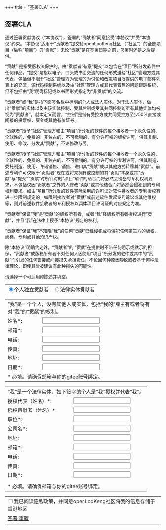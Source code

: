 +++
title = "签署CLA"
+++
## 签署CLA

通过签署贡献协议（“本协议”），签署的“贡献者”同意接受“本协议”并受“本协议”约束。“本协议”适用于“贡献者”提交给openLooKeng社区 （“社区”）的全部项目（后称“项目”）的“贡献”，无论“贡献”是在签署日期之前，签署时还是之后提供。  

“贡献” 是指受版权法保护的，由“贡献者”有意“提交”以包含在“项目”所分发软件中任何作品。“提交”是指以电子，口头或书面交流的任何形式送给“社区”管理方或其代表，包括但不限于“社区”管理方为管理的为讨论和改进项目所提供的电子邮件列表上的交流，源代码控制系统以及由“社区”管理方或其代表管理的问题跟踪系统，但不包括由“我”明确标记或以书面形式指定为“非贡献”的交流。  

“贡献者”或“我”是指下面签名栏中标明的个人或法人实体。对于法人实体，做出“贡献”的实体以及由该实体控制、受其控制或受其共同控制的所有其他实体均被视为“贡献者”。就本定义而言，“控制”是指有受控方或共同受控方至少50%直接或间接的投票权，资金或其他有价证券。  

“贡献者”授予“社区”管理方和由“项目”所分发的软件的每个接收者一个永久性的、全球性的、免费的、非独占的、不可撤销的、有分许可权的版权许可，供其复制、使用、修改、分发其“贡献”，不论修改与否。  

“贡献者”授予“社区”管理方和由“项目”所分发的软件的每个接收者一个永久性的、全球性的、免费的、非独占的、不可撤销的、有分许可权的专利许可，供其制造、委托制造、使用、许诺销售、销售、进口其“贡献”或以其他方式转移其“贡献”。前述专利许可仅限于“贡献者”现在或将来拥有或控制的其“贡献”本身或其“贡献”与“提交”“贡献”时所针对的“项目”软件的结合而将必然会侵犯的专利权利要求，不包括仅因“贡献者”之外的人修改“贡献”或其他结合而将必然会侵犯到的专利权利要求。如由“项目”所分发的软件实际采用的许可证对软件接收者的专利授权有进一步限制规定的，如限制接收者对“贡献”或前述软件发起专利诉讼或其他维权等，则对前述软件接收者的专利授权以具体项目许可证的对应规定为准。  

“贡献者”保证“我”是“贡献”的版权所有者，或者“我”经版权所有者授权进行“贡献”，并且“我”在法律上授予“本协议”规定的权利。  

“贡献者”保证“我”不知晓“我”的任何“贡献”已经侵犯或将侵犯任何第三方的版权，商标，专利或其他知识产权。  

除“本协议”明确约定外，“贡献者”的 “贡献”在提供时不带任何明示或默示的担保，“贡献者”或版权所有者不对任何人因使用“项目”所分发的软件或其中的“贡献”而引发的任何直接或间接损失承担责任，不论因何种原因导致或者基于何种法律理论，即使其曾被建议有此种损失的可能性。  

请选择一个可适用的陈述并填空。  


<table id="cla-type-table" class="open-lookeng-cla-table">
    <tr>
        <td class="cla-bt-color radio-td">
            <label><input type="radio" name="cla-type-radio" class="cla-radio" value="0" checked />个人独立贡献者</label>
        </td>
        <td class="radio-td">
            <label><input type="radio" name="cla-type-radio" class="cla-radio" value="1" />法律实体贡献者</label>
        </td>
    </tr>
</table>

<table id="individual-table" class="open-lookeng-cla-table">
    <tr>
        <td colspan="2" class="fz12">
            “我”是一个个人，没有其他人或实体，包括“我的”雇主有或者将有对“我”的“贡献”的权利。
        </td>
    </tr>
    <tr>
        <td>
            姓名*:
        </td>
        <td>
            <input type="text" id="individual-name" class = "require" maxlength="100" />
        </td>
    </tr>
    <tr>
        <td>
            邮箱*:
        </td>
        <td>
            <input type="text" id="individual-email" class = "require" maxlength="100" />
        </td>
    </tr>
     <tr>
        <td>
            电话:
        </td>
        <td>
            <input type="text" id="individual-telephone" maxlength="100" />
        </td>
    </tr>
        <tr>
        <td>
            传真:
        </td>
        <td>
            <input type="text" id="individual-fax" maxlength="100" />
        </td>
    </tr>
        <tr>
        <td>
            地址:
        </td>
        <td>
            <input type="text" id="individual-address" maxlength="100" />
        </td>
    </tr>
    <tr>
        <td>
            日期*:
        </td>
        <td>
            <input type="text" id="individual-date" class = "require" maxlength="100" />
        </td>
    </tr>
    <tr>
        <td colspan="2" class="fz12">
            * 必填。请确保邮箱与你的gitee账号绑定。
        </td>
    </tr>
</table>

<table id="legalentity-table" class="open-lookeng-cla-table">
    <tr>
        <td colspan="2" class="fz12">
            “我”是一个法律实体，如下签字的个人是“我”授权并代表“我”。
        </td>
    </tr>
    <tr>
        <td>
            授权代表（姓名）*:
        </td>
        <td>
            <input type="text" id="legalentity-name" class = "require" maxlength="100" />
        </td>
    </tr>
    <!--new start-->
       <tr>
        <td>
            授权贡献者（姓名）*:
        </td>
        <td>
            <input type="text" id="legalentity-name-contributer" class = "require" maxlength="100" />
        </td>
    </tr>
    <!--new end-->
    <tr>
        <td>
            职位*:
        </td>
        <td>
            <input type="text" id="legalentity-title" class = "require" maxlength="100" />
        </td>
    </tr>
    <tr>
        <td>
            公司名*:
        </td>
        <td>
            <input type="text" id="legalentity-corporation" class = "require" maxlength="100" />
        </td>
    </tr>
    <tr>
        <td>
            地址:
        </td>
        <td>
            <input type="text" id="legalentity-address" maxlength="100" />
        </td>
    </tr>
    <tr>
        <td>
            邮箱*:
        </td>
        <td>
            <input type="text" id="legalentity-email" class = "require" maxlength="100" />
        </td>
    </tr>
    <tr>
        <td>
            电话:
        </td>
        <td>
            <input type="text" id="legalentity-telephone" maxlength="100" />
        </td>
    </tr>
    <tr>
        <td>
            传真:
        </td>
        <td>
            <input type="text" id="legalentity-fax" maxlength="100" />
        </td>
    </tr>
    <tr>
        <td>
            日期*:
        </td>
        <td>
            <input type="text" id="legalentity-date" class = "require" maxlength="100" />
        </td>
    </tr>
    <tr class="h0">
        <td class="h0">
             <input type="hidden" value="" id="oauth-code" />
             <input type="hidden" value="" id="client" />
             <input type="hidden" value="zh" id="language" />
        </td>
    </tr>
    <tr>
        <td colspan="2" class="fz12">
            * 必填。请确保邮箱与你的gitee账号绑定。
        </td>
    </tr>
</table>
<table id="cla-table" class="open-lookeng-cla-table">
    <tr>
        <td colspan="2">
            <label class="fz12"><input type="checkbox" name="" class="cla-checkbox" />我已阅读<a>隐私政策</a>，并同意openLooKeng社区将我的信息存储于香港地区</label>
        </td>
    </tr>
    <tr>
        <td>
            <a href="javascript:;" id="sign-cla-button" class="btn cla-sign-btn disabled" posturl="/cla">
                签署
            </a>
            <a href="javascript:;" id="reset-cla-button" class="btn cla-reset-btn">
                重置
            </a>
        </td>
    </tr>
    <tr>
        <td>
            <label id="tip-cla-label"></label>
        </td>
    </tr>
</table>
